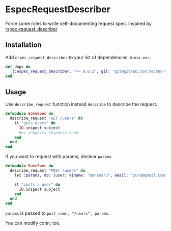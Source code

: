 # EspecRequestDescriber

Force some rules to write self-documenting request spec.
Inspired by [rspec\-request\_describer](https://github.com/r7kamura/rspec-request_describer)

## Installation

Add `espec_request_describer` to your list of dependencies in `mix.exs`:

```elixir
def deps do
  [{:espec_request_describer, "~> 0.0.2", git: "git@github.com:techno-tanoC/espec_request_describer.git"}]
end
```

## Usage

Use `describe_request` function instead `describe` to describe the request.

```elixir
defmodule SomeSpec do
  describe_request "GET /users" do
    it "gets users" do
      IO.inspect subject
      #=> inspects response conn
    end
  end
end
```

If you want to request with params, declear `params`.

```elixir
defmodule SomeSpec do
  describe_request "POST /users" do
    let :params, do: [user: %{name: "hanamaru", email: "zura@gmail.com"}]

    it "posts a user" do
      IO.inspect subject
    end
  end
end
```

`params` is passed to `post conn, "/users", params`.

You can modify conn, too.
